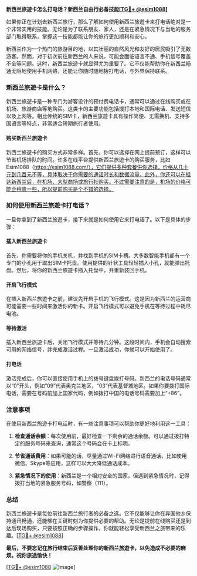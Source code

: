 **新西兰旅遊卡怎么打电话？新西兰自由行必备技能[[TG💪+ @esim1088](https://t.me/s/esim1088)]**

如果你正在计划去新西兰旅行，那么了解如何使用新西兰旅遊卡来打电话绝对是一个非常实用的技能。无论是为了联系朋友、家人，还是在紧急情况下与当地的服务部门取得联系，掌握这一技能都能让你的旅行更加顺利和安心。

新西兰作为一个热门的旅游目的地，以其壮丽的自然风光和友好的居民吸引了无数游客。然而，对于初次前往新西兰的人来说，可能会面临语言不通、手机信号覆盖不全等问题。这时，新西兰旅遊卡就显得尤为重要了。它不仅能帮助你在新西兰畅通无阻地使用手机网络，还能让你随时随地拨打电话，与外界保持联系。

### 新西兰旅遊卡是什么？

新西兰旅遊卡是一种专门为游客设计的预付费电话卡，通常可以通过在线购买或在机场、旅游商店等地购买。这类卡的主要功能包括拨打本地和国际电话、发送短信以及上网等。相比传统的SIM卡，新西兰旅遊卡具有操作简便、无需换机、支持多国语言等特点，非常适合短期旅行者使用。

#### 购买新西兰旅遊卡

新西兰旅遊卡的购买方式非常多样。首先，你可以选择在网上提前预订，这样可以节省机场排队的时间。许多在线平台提供新西兰旅遊卡的购买服务，比如Esim1088（https://esim1088.com/），它们提供多种套餐供你选择，价格从几十元到几百元不等，具体取决于你需要的通话时长和数据流量。此外，你还可以在抵达新西兰后，在机场、大型商场或旅行社购买。不过需要注意的是，机场的价格可能会稍贵一些，所以提前购买是个不错的选择。

### 如何使用新西兰旅遊卡打电话？

一旦你拿到了新西兰旅遊卡，接下来就是如何使用它来打电话了。以下是具体的步骤：

#### 插入新西兰旅遊卡

首先，你需要将你的手机关机，并找到手机的SIM卡槽。大多数智能手机都有一个专门的小孔用于取出SIM卡托盘。使用提供的针状工具轻轻插入小孔，就能弹出托盘。然后，将你的新西兰旅遊卡插入托盘中，并重新装回手机。

#### 开启飞行模式

在插入新西兰旅遊卡之前，建议先开启手机的飞行模式。这是因为新西兰的运营商可能需要一些时间来激活你的新卡。开启飞行模式可以避免手机在等待过程中耗尽电池。

#### 等待激活

插入新西兰旅遊卡后，关闭飞行模式并等待几分钟。这段时间内，手机会自动搜索可用的网络信号，并完成激活过程。一旦激活成功，你就可以开始使用了。

#### 打电话

激活完成后，你可以直接使用手机上的拨号键盘拨打号码。新西兰的电话号码通常以“0”开头，例如“09”代表奥克兰地区，“03”代表基督城地区。如果你要拨打国际电话，需要在号码前加上国家代码，例如拨打中国的电话号码需要加上“+86”。

### 注意事项

在使用新西兰旅遊卡打电话时，有一些注意事项可以帮助你更好地利用这一工具：

1. **检查通话余额**：每次使用前，最好检查一下剩余的通话余额。可以通过拨打特定的服务号码来查询，通常这个号码会在卡上标明。
   
2. **节省通话费用**：如果可能的话，尽量通过Wi-Fi网络进行语音通话，比如使用微信、Skype等应用，这样可以大大降低通话成本。

3. **紧急情况下的使用**：新西兰是一个相对安全的国家，但遇到紧急情况时，记得拨打当地的紧急服务号码，如警察（111）。

### 总结

新西兰旅遊卡是每位前往新西兰旅行者的必备之选。它不仅能够让你在异国他乡保持通讯畅通，还能够在关键时刻为你提供必要的帮助。无论是提前在线购买还是到达后现场购买，只要按照正确的步骤操作，你就能轻松享受新西兰之旅带来的乐趣。[[TG💪+ @esim1088](https://t.me/s/esim1088)]

**最后，不要忘记在旅行结束后妥善处理你的新西兰旅遊卡，以免造成不必要的麻烦。祝你旅途愉快！**

[[TG💪+ @esim1088](https://t.me/s/esim1088) ![Image](https://i.postimg.cc/4NQfJmqS/Snipaste-2025-05-13-00-14-12.png)]